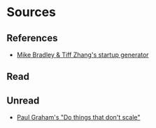 # Sources

## References

- [Mike Bradley & Tiff Zhang's startup generator](http://tiffzhang.com/startup/)

## Read


## Unread

- [Paul Graham's "Do things that don't scale"](http://paulgraham.com/ds.html)
